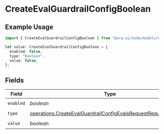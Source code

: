 # CreateEvalGuardrailConfigBoolean

## Example Usage

```typescript
import { CreateEvalGuardrailConfigBoolean } from "@orq-ai/node/models/operations";

let value: CreateEvalGuardrailConfigBoolean = {
  enabled: false,
  type: "boolean",
  value: false,
};
```

## Fields

| Field                                                                                                                                              | Type                                                                                                                                               | Required                                                                                                                                           | Description                                                                                                                                        |
| -------------------------------------------------------------------------------------------------------------------------------------------------- | -------------------------------------------------------------------------------------------------------------------------------------------------- | -------------------------------------------------------------------------------------------------------------------------------------------------- | -------------------------------------------------------------------------------------------------------------------------------------------------- |
| `enabled`                                                                                                                                          | *boolean*                                                                                                                                          | :heavy_check_mark:                                                                                                                                 | N/A                                                                                                                                                |
| `type`                                                                                                                                             | [operations.CreateEvalGuardrailConfigEvalsRequestRequestBodyType](../../models/operations/createevalguardrailconfigevalsrequestrequestbodytype.md) | :heavy_check_mark:                                                                                                                                 | N/A                                                                                                                                                |
| `value`                                                                                                                                            | *boolean*                                                                                                                                          | :heavy_check_mark:                                                                                                                                 | N/A                                                                                                                                                |